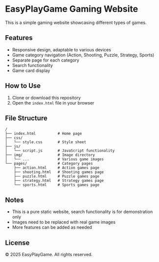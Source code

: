 # EasyPlayGame Gaming Website

This is a simple gaming website showcasing different types of games.

## Features

- Responsive design, adaptable to various devices
- Game category navigation (Action, Shooting, Puzzle, Strategy, Sports)
- Separate page for each category
- Search functionality
- Game card display

## How to Use

1. Clone or download this repository
2. Open the `index.html` file in your browser

## File Structure

```
/
├── index.html          # Home page
├── css/
│   └── style.css       # Style sheet
├── js/
│   └── script.js       # JavaScript functionality
├── img/                # Image directory
│   └── ...             # Various game images
└── pages/              # Category pages
    ├── action.html     # Action games page
    ├── shooting.html   # Shooting games page
    ├── puzzle.html     # Puzzle games page
    ├── strategy.html   # Strategy games page
    └── sports.html     # Sports games page
```

## Notes

- This is a pure static website, search functionality is for demonstration only
- Images need to be replaced with real game images
- More features can be added as needed

## License

© 2025 EasyPlayGame. All rights reserved. 
